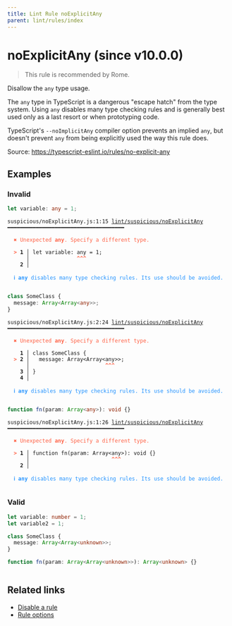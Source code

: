 ```yaml
---
title: Lint Rule noExplicitAny
parent: lint/rules/index
---
```


# noExplicitAny (since v10.0.0)

> This rule is recommended by Rome.

Disallow the `any` type usage.

The `any` type in TypeScript is a dangerous "escape hatch" from the type system.
Using `any` disables many type checking rules and is generally best used only as a last resort or when prototyping code.

TypeScript's `--noImplicitAny` compiler option prevents an implied `any`,
but doesn't prevent `any` from being explicitly used the way this rule does.

Source: https://typescript-eslint.io/rules/no-explicit-any

## Examples

### Invalid

```ts
let variable: any = 1;
```

<pre class="language-text"><code class="language-text">suspicious/noExplicitAny.js:1:15 <a href="https://biomejs.dev/lint/rules/noExplicitAny">lint/suspicious/noExplicitAny</a> ━━━━━━━━━━━━━━━━━━━━━━━━━━━━━━━━━━━━━

<strong><span style="color: Tomato;">  </span></strong><strong><span style="color: Tomato;">✖</span></strong> <span style="color: Tomato;">Unexpected </span><span style="color: Tomato;"><strong>any</strong></span><span style="color: Tomato;">. Specify a different type.</span>
  
<strong><span style="color: Tomato;">  </span></strong><strong><span style="color: Tomato;">&gt;</span></strong> <strong>1 │ </strong>let variable: any = 1;
   <strong>   │ </strong>              <strong><span style="color: Tomato;">^</span></strong><strong><span style="color: Tomato;">^</span></strong><strong><span style="color: Tomato;">^</span></strong>
    <strong>2 │ </strong>
  
<strong><span style="color: rgb(38, 148, 255);">  </span></strong><strong><span style="color: rgb(38, 148, 255);">ℹ</span></strong> <span style="color: rgb(38, 148, 255);"><strong>any</strong></span><span style="color: rgb(38, 148, 255);"> disables many type checking rules. Its use should be avoided.</span>
  
</code></pre>

```ts
class SomeClass {
  message: Array<Array<any>>;
}
```

<pre class="language-text"><code class="language-text">suspicious/noExplicitAny.js:2:24 <a href="https://biomejs.dev/lint/rules/noExplicitAny">lint/suspicious/noExplicitAny</a> ━━━━━━━━━━━━━━━━━━━━━━━━━━━━━━━━━━━━━

<strong><span style="color: Tomato;">  </span></strong><strong><span style="color: Tomato;">✖</span></strong> <span style="color: Tomato;">Unexpected </span><span style="color: Tomato;"><strong>any</strong></span><span style="color: Tomato;">. Specify a different type.</span>
  
    <strong>1 │ </strong>class SomeClass {
<strong><span style="color: Tomato;">  </span></strong><strong><span style="color: Tomato;">&gt;</span></strong> <strong>2 │ </strong>  message: Array&lt;Array&lt;any&gt;&gt;;
   <strong>   │ </strong>                       <strong><span style="color: Tomato;">^</span></strong><strong><span style="color: Tomato;">^</span></strong><strong><span style="color: Tomato;">^</span></strong>
    <strong>3 │ </strong>}
    <strong>4 │ </strong>
  
<strong><span style="color: rgb(38, 148, 255);">  </span></strong><strong><span style="color: rgb(38, 148, 255);">ℹ</span></strong> <span style="color: rgb(38, 148, 255);"><strong>any</strong></span><span style="color: rgb(38, 148, 255);"> disables many type checking rules. Its use should be avoided.</span>
  
</code></pre>

```ts
function fn(param: Array<any>): void {}
```

<pre class="language-text"><code class="language-text">suspicious/noExplicitAny.js:1:26 <a href="https://biomejs.dev/lint/rules/noExplicitAny">lint/suspicious/noExplicitAny</a> ━━━━━━━━━━━━━━━━━━━━━━━━━━━━━━━━━━━━━

<strong><span style="color: Tomato;">  </span></strong><strong><span style="color: Tomato;">✖</span></strong> <span style="color: Tomato;">Unexpected </span><span style="color: Tomato;"><strong>any</strong></span><span style="color: Tomato;">. Specify a different type.</span>
  
<strong><span style="color: Tomato;">  </span></strong><strong><span style="color: Tomato;">&gt;</span></strong> <strong>1 │ </strong>function fn(param: Array&lt;any&gt;): void {}
   <strong>   │ </strong>                         <strong><span style="color: Tomato;">^</span></strong><strong><span style="color: Tomato;">^</span></strong><strong><span style="color: Tomato;">^</span></strong>
    <strong>2 │ </strong>
  
<strong><span style="color: rgb(38, 148, 255);">  </span></strong><strong><span style="color: rgb(38, 148, 255);">ℹ</span></strong> <span style="color: rgb(38, 148, 255);"><strong>any</strong></span><span style="color: rgb(38, 148, 255);"> disables many type checking rules. Its use should be avoided.</span>
  
</code></pre>

### Valid

```ts
let variable: number = 1;
let variable2 = 1;
```

```ts
class SomeClass {
  message: Array<Array<unknown>>;
}
```

```ts
function fn(param: Array<Array<unknown>>): Array<unknown> {}
```

```
```

## Related links

- [Disable a rule](/linter/#disable-a-lint-rule)
- [Rule options](/linter/#rule-options)
